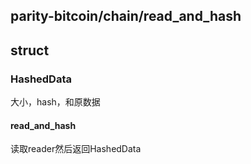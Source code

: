 ## parity-bitcoin/chain/read_and_hash

## struct

### HashedData
大小，hash，和原数据

#### read_and_hash
读取reader然后返回HashedData
